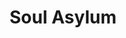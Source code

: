 ---
title: "Soul Asylum"
summary: "Soul Asylum is an American alternative rock band formed in 1981 in Minneapolis, Minnesota, best known for the Grammy-winning 1993 hit \"Runaway Train\". The band was originally called , with a lineup consisting of Dave Pirner, Dan Murphy, Karl Mueller, and Pat Morley. They changed their name to Soul Asylum in 1983. Morley was replaced by Grant Young in 1984. The band recorded three albums with Twin/Tone Records and two with A&M Records, with little commercial success. In 1992, they released the triple-platinum album Grave Dancers Union, featuring \"Runaway Train\". The band played at the inauguration of President Bill Clinton early the next year. They also scored a platinum record with the album Let Your Dim Light Shine three years later."
image: "soul-asylum.jpg"
---
